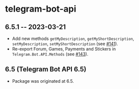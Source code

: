 # telegram-bot-api

## 6.5.1 -- 2023-03-21

- Add new methods `getMyDescription`, `getMyShortDescription`, `setMyDescription`, `setMyShortDescription` (see [#141](https://github.com/fizruk/telegram-bot-simple/pull/141)).
- Re-export Forum, Games, Payments and Stickers in `Telegram.Bot.API.Methods` (see [#143](https://github.com/fizruk/telegram-bot-simple/issues/143)).

## 6.5 (Telegram Bot API 6.5)

- Package was originated at 6.5.
